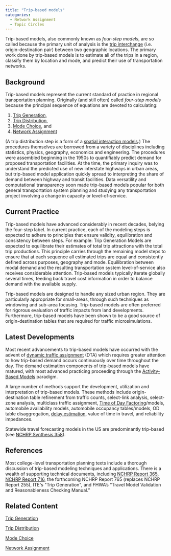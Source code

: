 ```yaml
---
title: "Trip-based models"
categories:
  - Network Assignment
  - Topic Circles
---
```


<PagesInCategory category="Trip Based Models" />

Trip-based models, also commonly known as *four-step models*, are so called because the primary unit of analysis is the [trip interchange](Trip_interchange) (i.e. origin-destination pair) between two geographic locations. The primary work done by trip-based models is to estimate all of the trips in a region, classify them by location and mode, and predict their use of transportation networks.

## Background

Trip-based models represent the current standard of practice in regional transportation planning. Originally (and still often) called *four-step models* because the principal sequence of equations are devoted to calculating:

1.  [Trip Generation](Trip_Generation),
2.  [Trip Distribution](Trip_distribution),
3.  [Mode Choice](Mode_choice), and
4.  [Network Assignment](Network_assignment)

(A trip distribution step is a form of a [spatial interaction models](https://tfresource.org/topics/Spatial_interaction_models.html).) The procedures themselves are borrowed from a variety of disciplines including statistics, physics, geography, economics and engineering. The procedures were assembled beginning in the 1950s to quantifiably predict demand for proposed transportation facilities. At the time, the primary inquiry was to understand the predicted use of new interstate highways in urban areas, but trip-based model application quickly spread to interpreting the share of demand between highway and transit facilities. Data versatility and computational transparency soon made trip-based models popular for both general transportation system planning and studying any transportation project involving a change in capacity or level-of-service.

## Current Practice

Trip-based models have advanced considerably in recent decades, belying the four-step label. In current practice, each of the modeling steps is expected to adhere to principles that ensure validity, equilibration and consistency between steps. For example: Trip Generation Models are expected to equilibrate their estimates of total trip attractions with the total trip productions. This principle carries through the remaining model steps to ensure that at each sequence all estimated trips are equal and consistently defined across purposes, geography and mode. Equilibration between modal demand and the resulting transportation system level-of-service also receives considerable attention. Trip-based models typically iterate globally several times, feeding back travel cost information in order to balance demand with the available supply.

Trip-based models are designed to handle any sized urban region. They are particularly appropriate for small-areas, through such techniques as windowing and sub-area focusing. Trip-based models are often preferred for rigorous evaluation of traffic impacts from land developments. Furthermore, trip-based models have been shown to be a good source of origin-destination tables that are required for traffic microsimulations.

## Latest Developments

Most recent advancements to trip-based models have occurred with the advent of [dynamic traffic assignment](Dynamic_Traffic_Assignment) (DTA) which requires greater attention to how trip-based demand occurs continuously over time throughout the day. The demand estimation components of trip-based models have matured, with most advanced practicing proceeding through the [Activity-Based Models](Activity_based_models) paradigm.

A large number of methods support the development, utilization and interpretation of trip-based models. These methods include origin-destination table refinement from traffic counts, select-link analysis, select-zone analysis, multiclass traffic assignment, [Time of Day Factoring](Time_of_Day_Factoring)/models, automobile availability models, automobile occupancy tables/models, OD table disaggregation, [delay estimation](Delay_Estimation_in_Trip_Based_Models), value of time in travel, and reliability impedances.

Statewide travel forecasting models in the US are predominantly trip-based (see [NCHRP Synthesis 358](http://onlinepubs.trb.org/onlinepubs/nchrp/nchrp_syn_358.pdf)).

## References

Most college-level transportation planning texts include a thorough discussion of trip-based modeling techniques and applications. There is a wealth of supporting technical documents, including [NCHRP Report 365](http://onlinepubs.trb.org/onlinepubs/nchrp/nchrp_rpt_365.pdf), [NCHRP Report 716](http://onlinepubs.trb.org/onlinepubs/nchrp/nchrp_rpt_716.pdf), the forthcoming NCHRP Report 765 (replaces NCHRP Report 255), ITE's "Trip Generation", and FHWA’s “Travel Model Validation and Reasonableness Checking Manual.”

## Related Content

[Trip Generation](Trip_Generation)

[Trip Distribution](Trip_distribution)

[Mode Choice](Mode_choice)

[Network Assignment](Network_assignment)

